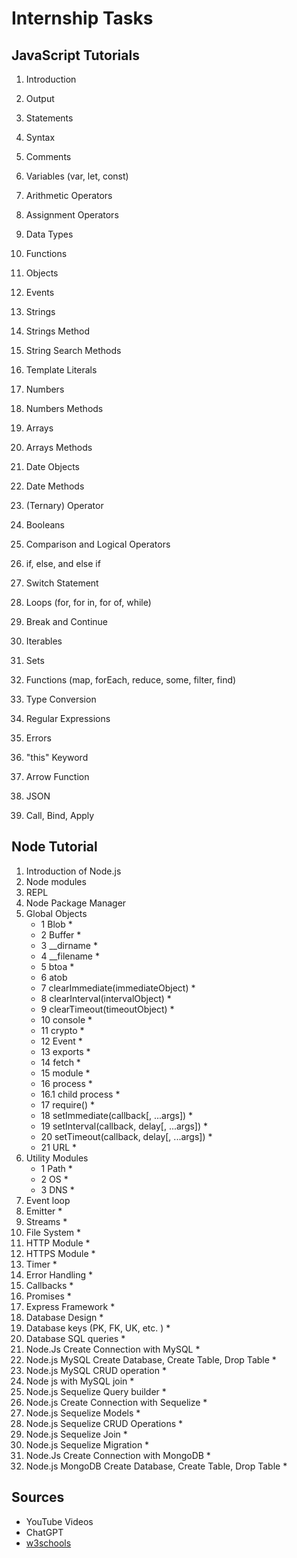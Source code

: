 # Internship Tasks

## JavaScript Tutorials

1. Introduction
2. Output
3. Statements
4. Syntax
5. Comments
6. Variables (var, let, const)
7. Arithmetic Operators
8. Assignment Operators
9. Data Types
10. Functions
11. Objects
12. Events
13. Strings
14. Strings Method
15. String Search Methods
16. Template Literals
17. Numbers
18. Numbers Methods
19. Arrays
20. Arrays Methods

21. Date Objects
22. Date Methods
23. (Ternary) Operator
24. Booleans
25. Comparison and Logical Operators
26. if, else, and else if
27. Switch Statement
28. Loops (for, for in, for of, while)
29. Break and Continue
30. Iterables
31. Sets
32. Functions (map, forEach, reduce, some, filter, find)
33. Type Conversion
34. Regular Expressions
35. Errors
36. "this" Keyword
37. Arrow Function
38. JSON
39. Call, Bind, Apply

## Node Tutorial

1. Introduction of Node.js
2. Node modules
3. REPL
4. Node Package Manager
5. Global Objects
    - 1	Blob *
    - 2	Buffer *
    - 3	__dirname *
    - 4	__filename *
    - 5	btoa *
    - 6	atob
    - 7	clearImmediate(immediateObject) *
    - 8	clearInterval(intervalObject) *
    - 9	clearTimeout(timeoutObject) *
    - 10	console *
    - 11	crypto *
    - 12	Event *
    - 13	exports *
    - 14	fetch *
    - 15	module *
    - 16	process *
    - 16.1	child process *
    - 17	require() *
    - 18	setImmediate(callback[, ...args]) *
    - 19	setInterval(callback, delay[, ...args]) *
    - 20	setTimeout(callback, delay[, ...args]) *
    - 21	URL *
6. Utility Modules 
    - 1	Path *
    - 2	OS *
    - 3	DNS *
7.	Event loop
8.	Emitter *
9.	Streams *
10.	File System *
11.	HTTP Module *
12.	HTTPS Module *
13.	Timer *
14.	Error Handling *
15.	Callbacks *
16.	Promises *
18.	Express Framework *
19.	Database Design *
20.	Database keys (PK, FK, UK, etc. ) *
21. Database SQL queries *
22. Node.Js Create Connection with MySQL *
23. Node.js MySQL Create Database, Create Table, Drop Table *
24. Node.js MySQL CRUD operation *
25. Node js with MySQL join *
26.	Node.js Sequelize Query builder *
27.	Node.js Create Connection with Sequelize *
28.	Node.js Sequelize Models *
29.	Node.js Sequelize CRUD Operations *
30.	Node.js Sequelize Join *
31.	Node.js Sequelize Migration *
32.	Node.Js Create Connection with MongoDB *
33.	Node.js MongoDB Create Database, Create Table, Drop Table *
## Sources
- YouTube Videos
- ChatGPT
- [w3schools](https://www.w3schools.com/js)